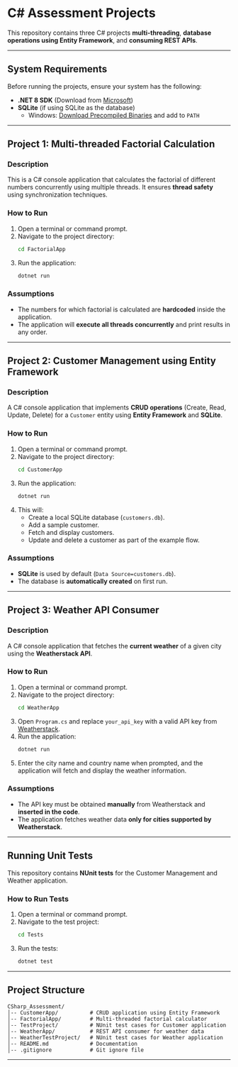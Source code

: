 # C# Assessment Projects

This repository contains three C# projects **multi-threading**, **database operations using Entity Framework**, and **consuming REST APIs**.

---

## **System Requirements**
Before running the projects, ensure your system has the following:

- **.NET 8 SDK** (Download from [Microsoft](https://dotnet.microsoft.com/en-us/download))
- **SQLite** (if using SQLite as the database)
  - Windows: [Download Precompiled Binaries](https://www.sqlite.org/download.html) and add to `PATH`

---

## **Project 1: Multi-threaded Factorial Calculation**

### **Description**
This is a C# console application that calculates the factorial of different numbers concurrently using multiple threads. It ensures **thread safety** using synchronization techniques.

### **How to Run**
1. Open a terminal or command prompt.
2. Navigate to the project directory:
   ```sh
   cd FactorialApp
   ```
3. Run the application:
   ```sh
   dotnet run
   ```

### **Assumptions**
- The numbers for which factorial is calculated are **hardcoded** inside the application.
- The application will **execute all threads concurrently** and print results in any order.

---

## **Project 2: Customer Management using Entity Framework**

### **Description**
A C# console application that implements **CRUD operations** (Create, Read, Update, Delete) for a `Customer` entity using **Entity Framework** and **SQLite**.

### **How to Run**
1. Open a terminal or command prompt.
2. Navigate to the project directory:
   ```sh
   cd CustomerApp
   ```
3. Run the application:
   ```sh
   dotnet run
   ```
4. This will:
   - Create a local SQLite database (`customers.db`).
   - Add a sample customer.
   - Fetch and display customers.
   - Update and delete a customer as part of the example flow.

### **Assumptions**
- **SQLite** is used by default (`Data Source=customers.db`).
- The database is **automatically created** on first run.

---

## **Project 3: Weather API Consumer**

### **Description**
A C# console application that fetches the **current weather** of a given city using the **Weatherstack API**.

### **How to Run**
1. Open a terminal or command prompt.
2. Navigate to the project directory:
   ```sh
   cd WeatherApp
   ```
3. Open `Program.cs` and replace `your_api_key` with a valid API key from [Weatherstack](https://weatherstack.com/dashboard).
4. Run the application:
   ```sh
   dotnet run
   ```
5. Enter the city name and country name when prompted, and the application will fetch and display the weather information.

### **Assumptions**
- The API key must be obtained **manually** from Weatherstack and **inserted in the code**.
- The application fetches weather data **only for cities supported by Weatherstack**.

---

## **Running Unit Tests**
This repository contains **NUnit tests** for the Customer Management and Weather application.

### **How to Run Tests**
1. Open a terminal or command prompt.
2. Navigate to the test project:
   ```sh
   cd Tests
   ```
3. Run the tests:
   ```sh
   dotnet test
   ```

---

## **Project Structure**
```
CSharp_Assessment/
│-- CustomerApp/          # CRUD application using Entity Framework
│-- FactorialApp/         # Multi-threaded factorial calculator
│-- TestProject/          # NUnit test cases for Customer application
│-- WeatherApp/           # REST API consumer for weather data
│-- WeatherTestProject/   # NUnit test cases for Weather application
│-- README.md             # Documentation
│-- .gitignore            # Git ignore file
```

---
